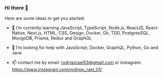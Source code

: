 ### Hi there 👋


Here are some ideas to get you started:


- 🌱 I’m currently learning JavaScript, TypeScript, Node.js, ReactJS, React-Native, Next.js, HTML, CSS, Design, Docker, Git, TDD, PostgresSQL, MongoDB, Prisma, Redux and GraphQL

- 🤔 I’m looking for help with JavaScript, Docker, GraphQL, Python, Go and Java

- 📫 contact me by email: rodrigorael53@gmail.com or instagram: https://www.instagram.com/rodrigo_rael_01/
